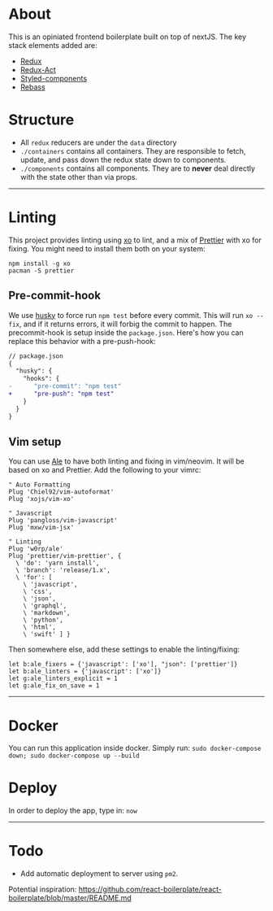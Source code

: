 # About
This is an opiniated frontend boilerplate built on top of nextJS. The key stack elements added are:
- [ Redux ](https://redux.js.org/)
- [Redux-Act](https://github.com/pauldijou/redux-act)
- [Styled-components](https://www.styled-components.com/)
- [ Rebass ](https://rebassjs.org/)

# Structure
- All `redux` reducers are under the `data` directory
- `./containers` contains all containers. They are responsible to fetch, update, and pass down the redux state down to components.
- `./components` contains all components. They are to **never** deal directly with the state other than via props.

----

# Linting
This project provides linting using [xo](https://github.com/xojs/xo) to lint, and a mix of [Prettier](https://prettier.io/) with xo for fixing. You might need to install them both on your system:

```
npm install -g xo
pacman -S prettier
```

## Pre-commit-hook
We use [husky](https://github.com/typicode/husky) to force run `npm test` before every commit. This will run `xo --fix`, and if it returns errors, it will forbig the commit to happen.
The precommit-hook is setup inside the `package.json`. Here's how you can replace this behavior with a pre-push-hook:

```Diff
// package.json
{
  "husky": {
    "hooks": {
-      "pre-commit": "npm test"
+      "pre-push": "npm test"
    }
  }
}
```



## Vim setup
You can use [Ale](https://github.com/w0rp/ale) to have both linting and fixing in vim/neovim. It will be based on xo and Prettier.
Add the following to your vimrc:

```viml
" Auto Formatting
Plug 'Chiel92/vim-autoformat'
Plug 'xojs/vim-xo'

" Javascript
Plug 'pangloss/vim-javascript'
Plug 'mxw/vim-jsx'

" Linting
Plug 'w0rp/ale'
Plug 'prettier/vim-prettier', {
  \ 'do': 'yarn install',
  \ 'branch': 'release/1.x',
  \ 'for': [
    \ 'javascript',
    \ 'css',
    \ 'json',
    \ 'graphql',
    \ 'markdown',
    \ 'python',
    \ 'html',
    \ 'swift' ] }
```

Then somewhere else, add these settings to enable the linting/fixing:

```viml
let b:ale_fixers = {'javascript': ['xo'], "json": ['prettier']}
let b:ale_linters = {'javascript': ['xo']}
let g:ale_linters_explicit = 1
let g:ale_fix_on_save = 1
```

----

# Docker
You can run this application inside docker. Simply run:
`sudo docker-compose down; sudo docker-compose up --build`

# Deploy
In order to deploy the app, type in: `now`

----

# Todo
- Add automatic deployment to server using `pm2`.


Potential inspiration: https://github.com/react-boilerplate/react-boilerplate/blob/master/README.md
